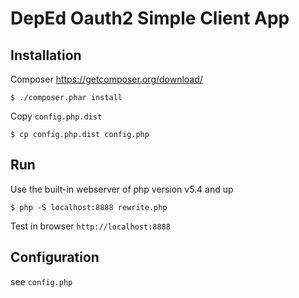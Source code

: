 DepEd Oauth2 Simple Client App
==============================


Installation
------------

Composer https://getcomposer.org/download/

    $ ./composer.phar install

Copy `config.php.dist`

    $ cp config.php.dist config.php


Run
---

Use the built-in webserver of php version v5.4 and up

    $ php -S localhost:8888 rewrite.php

Test in browser `http://localhost:8888`


Configuration
-------------

see `config.php`
